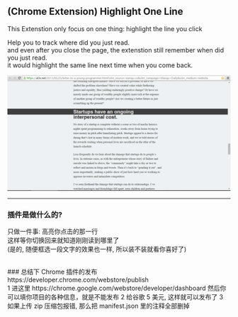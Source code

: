 ## (Chrome Extension)  Highlight One Line
This Extenstion only focus on one thing: highlight the line you click     

Help you to track where did you just read.   
and even after you close the page, the extenstion still remember when did you just read.  
it would highlight the same line next time when you come back.   
<!-- [Install Highlight One Line]() -->
![preview after install](img/1.png)


---

### 插件是做什么的?
只做一件事: 高亮你点击的那一行  
这样等你切换回来就知道刚刚读到哪里了  
(是的, 随便框选一段文字的效果也一样, 所以装不装就看你喜好了)

<br/>
### 总结下 Chrome 插件的发布
https://developer.chrome.com/webstore/publish

<br/>
1 进这里 https://chrome.google.com/webstore/developer/dashboard  
然后你可以填你项目的各种信息，就是不能发布
2 给谷歌 5 美元, 这样就可以发布了
3 如果上传 zip 压缩包报错, 那么把 manifest.json 里的注释全部删掉  
